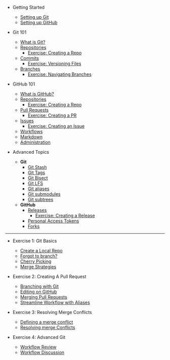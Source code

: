 - Getting Started
  - [Setting up Git](01_setup_git.md)
  - [Setting up GitHub](01_setup_github.md)

- Git 101
  - [What is Git?](02_git_101.md)
  - [Repositories](02_repositories.md)
    - [Exercise: Creating a Repo](02_repositories.md)
  - [Commits](02_commits.md)
    - [Exercise: Versioning Files](02_repositories.md)
  - [Branches](02_branches.md)
    - [Exercise: Navigating Branches](02_repositories.md)

- GitHub 101
  - [What is GitHub?](03_github_101.md)
  - [Repositories](03_repositories.md)
    - [Exercise: Creating a Repo](03_repositories.md)
  - [Pull Requests](03_pull_requests.md)
    - [Exercise: Creating a PR](03_pull_requests.md)
  - [Issues](03_issues.md)
    - [Exercise: Creating an Issue](03_issues.md)
  - [Workflows](03_github_flow.md)
  - [Markdown](03_markdown.md)
  - [Administration](03_administration.md)

- Advanced Topics
  - **Git**
    - [Git Stash](25_git_stash.md)
    - [Git Tags](17_tags.md)
    - [Git Bisect](14_git_bisect.md)
    - [Git LFS](26_git_lfs.md)
    - [Git aliases](app_aliases.md)
    - [Git submodules](27_git_submodules.md)
    - [Git subtrees](28_git_subtrees.md)
  - **GitHub**
    - [Releases](17_releases.md)
      - [Exercise: Creating a Release](17_releases.md)
    - [Personal Access Tokens](20_personal_access_token.md)
    - [Forks](app_fork_workflow.md)

---

- Exercise 1: Git Basics
  - [Create a Local Repo](18_create_local_repo.md)
  - [Forgot to branch?](19_forgot_to_branch.md)
  - [Cherry Picking](21_git_cherry_pick.md)
  - [Merge Strategies](22_merge_strategies_rebase.md)

- Exercise 2: Creating A Pull Request
  - [Branching with Git](04_branching_with_git.md)
  - [Editing on GitHub](08_edit_on_github.md)
  - [Merging Pull Requests](09_merging_pull_requests.md)
  - [Streamline Workflow with Aliases](11_streamline_workflow_with_aliases.md)

- Exercise 3: Resolving Merge Conflicts
  - [Defining a merge conflict](12a_what_is_a_merge_conflict.md)
  - [Resolving merge Conflicts](12b_resolving_merge_conflicts.md)

- Exercise 4: Advanced Git
  - [Workflow Review](13_workflow_review_project_github_games.md)
  - [Workflow Discussion](17_workflow_discussion.md)